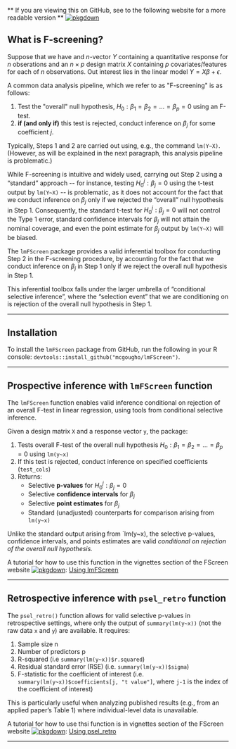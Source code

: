 

** If you are viewing this on GitHub, see to the following website for a more readable version **
[![pkgdown](https://img.shields.io/badge/docs-pkgdown-blue.svg)](https://mcgougho.github.io/lmFScreen/)




## What is F-screening?

Suppose that we have and $n$-vector $Y$ containing a quantitative response for $n$ obserations and an $n\times p$ design matrix $X$ containing $p$ covariates/features for each of $n$ observations. Out interest lies in the linear model $Y = X\beta +\epsilon$. 

A common data analysis pipeline, which we refer to as "F-screening" is as follows:

1. Test the "overall" null hypothesis, 
$H_0: \beta_1 = \beta_2 = ... = \beta_p = 0$
using an F-test.
2. **if (and only if)** this test is rejected, conduct inference on $\beta_j$ for some coefficient $j$.

Typically, Steps 1 and 2 are carried out using, e.g., the command `lm(Y~X)`. (However, as will be explained in the next paragraph, this analysis pipeline is problematic.)

While F-screening is intuitive and widely used, carrying out Step 2 using a “standard” approach -- for instance, testing $H_{0}^j: \beta_j=0$ using the t-test output by `lm(Y~X)` -- is problematic, as it does not account for the fact that we conduct inference on $\beta_j$ only if we rejected the “overall” null hypothesis in Step 1. Consequently, the standard t-test for $H_{0}^j: \beta_j=0$ will not control the Type 1 error, standard confidence intervals for $\beta_j$ will not attain the nominal coverage, and even the point estimate for $\beta_j$ output by `lm(Y~X)` will be biased. 

The `lmFScreen` package provides a valid inferential toolbox for conducting Step 2 in the F-screening procedure, by accounting for the fact that we conduct inference on $\beta_j$ in Step 1 only if we reject the overall null hypothesis in Step 1. 

This inferential toolbox falls under the larger umbrella of “conditional selective inference”, where the “selection event” that we are conditioning on is rejection of the overall null hypothesis in Step 1.


---

## Installation

To install the `lmFScreen` package from GitHub, run the following in your R console: `devtools::install_github("mcgougho/lmFScreen")`.

---

## Prospective inference with `lmFScreen` function

The `lmFScreen` function enables valid inference conditional on rejection of an overall F-test in linear regression, using tools from conditional selective inference.

Given a design matrix `X` and a response vector `y`, the package:

1. Tests overall F-test of the overall null hypothesis $H_0: \beta_1 = \beta_2 = ... = \beta_p = 0$ using `lm(y~x)`
2. If this test is rejected, conduct inference on specified coefficients (`test_cols`) 
3. Returns:
   - Selective **p-values** for $H_0^j:\beta_j=0$
   - Selective **confidence intervals** for $\beta_j$
   - Selective **point estimates** for $\beta_j$
   - Standard (unadjusted) counterparts for comparison arising from `lm(y~x)`

Unlike the standard output arising from `lm(y~x), the selective p-values, confidence intervals, and points estimates are valid *conditional on rejection of the overall null hypothesis.*

A tutorial for how to use this function in the vignettes section of the FScreen website [![pkgdown](https://img.shields.io/badge/docs-pkgdown-blue.svg)](https://mcgougho.github.io/lmFScreen/): [Using lmFScreen](articles/lmFScreen.html)

---

## Retrospective inference with `psel_retro` function

The `psel_retro()` function allows for valid selective p-values in retrospective settings, where only the output of `summary(lm(y~x))` (not the raw data `x` and `y`) are available. It requires:
1. Sample size n
2. Number of predictors p
3. R-squared (i.e `summary(lm(y~x))$r.squared`)
4. Residual standard error (RSE) (i.e. `summary(lm(y~x))$sigma`)
5. F-statistic for the coefficient of interest (i.e. `summary(lm(y~x))$coefficients[j, "t value"]`, where `j-1` is the index of the coefficient of interest)

This is particularly useful when analyzing published results (e.g., from an applied paper’s Table 1) where individual-level data is unavailable.

A tutorial for how to use thsi function is in vignettes section of the FScreen website [![pkgdown](https://img.shields.io/badge/docs-pkgdown-blue.svg)](https://mcgougho.github.io/lmFScreen/): [Using psel_retro](articles/psel_retro.html)

---

